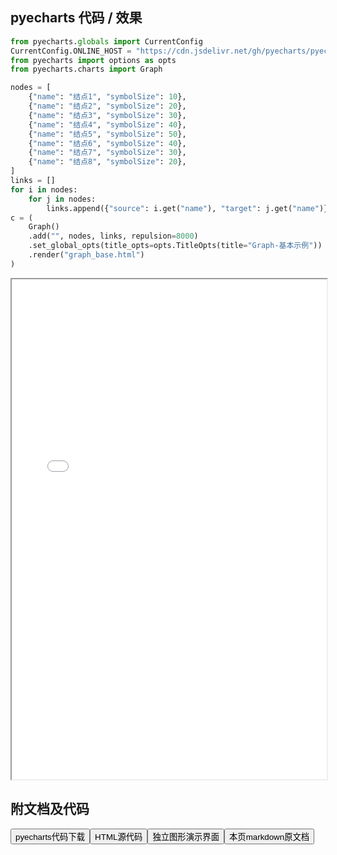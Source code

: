 
## pyecharts 代码 / 效果

```python
from pyecharts.globals import CurrentConfig
CurrentConfig.ONLINE_HOST = "https://cdn.jsdelivr.net/gh/pyecharts/pyecharts-assets@latest/assets/"
from pyecharts import options as opts
from pyecharts.charts import Graph

nodes = [
    {"name": "结点1", "symbolSize": 10},
    {"name": "结点2", "symbolSize": 20},
    {"name": "结点3", "symbolSize": 30},
    {"name": "结点4", "symbolSize": 40},
    {"name": "结点5", "symbolSize": 50},
    {"name": "结点6", "symbolSize": 40},
    {"name": "结点7", "symbolSize": 30},
    {"name": "结点8", "symbolSize": 20},
]
links = []
for i in nodes:
    for j in nodes:
        links.append({"source": i.get("name"), "target": j.get("name")})
c = (
    Graph()
    .add("", nodes, links, repulsion=8000)
    .set_global_opts(title_opts=opts.TitleOpts(title="Graph-基本示例"))
    .render("graph_base.html")
)

```

<iframe width="100%" height="800px" src="/pyecharts/Graph/graph_base.html"></iframe>

## 附文档及代码

<a href="https://cdn.jsdelivr.net/gh/wfy-belief/python/docs/pyecharts/Graph/graph_base.py"><button class="mybutton">pyecharts代码下载</button></a><a href="https://cdn.jsdelivr.net/gh/wfy-belief/python/docs/pyecharts/Graph/graph_base.html"><button class="mybutton">HTML源代码</button></a><a href="https://python.wfyblog.cn/pyecharts/Graph/graph_base.html"><button class="mybutton">独立图形演示界面</button></a><a href="https://cdn.jsdelivr.net/gh/wfy-belief/python/docs/pyecharts/Graph/graph_base.md"><button class="mybutton">本页markdown原文档</button></a>